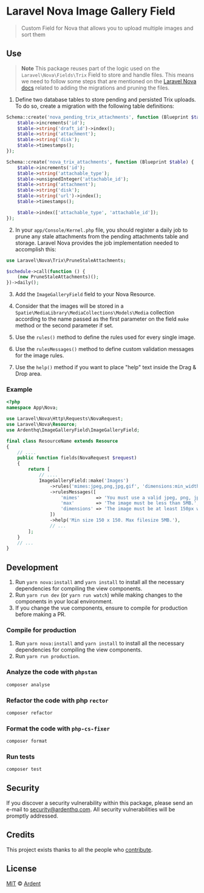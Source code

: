 # Laravel Nova Image Gallery Field

> Custom Field for Nova that allows you to upload multiple images and sort them

## Use

> **Note**
> This package reuses part of the logic used on the `Laravel\Nova\Fields\Trix` Field to store and handle files. This means we need to follow some steps that are mentioned on the [Laravel Nova docs](https://nova.laravel.com/docs/1.0/resources/fields.html#file-uploads) related to adding the migrations and pruning the files.

1. Define two database tables to store pending and persisted Trix uploads. To do so, create a migration with the following table definitions:

```php
Schema::create('nova_pending_trix_attachments', function (Blueprint $table) {
    $table->increments('id');
    $table->string('draft_id')->index();
    $table->string('attachment');
    $table->string('disk');
    $table->timestamps();
});

Schema::create('nova_trix_attachments', function (Blueprint $table) {
    $table->increments('id');
    $table->string('attachable_type');
    $table->unsignedInteger('attachable_id');
    $table->string('attachment');
    $table->string('disk');
    $table->string('url')->index();
    $table->timestamps();

    $table->index(['attachable_type', 'attachable_id']);
});
```

2. In your `app/Console/Kernel.php` file, you should register a daily job to prune any stale attachments from the pending attachments table and storage. Laravel Nova provides the job implementation needed to accomplish this:

```php
use Laravel\Nova\Trix\PruneStaleAttachments;

$schedule->call(function () {
    (new PruneStaleAttachments)();
})->daily();
```

3. Add the `ImageGalleryField` field to your Nova Resource.

4. Consider that the images will be stored in a `Spatie\MediaLibrary\MediaCollections\Models\Media` collection according to the name passed as the first parameter on the field `make` method or the second parameter if set.

5. Use the `rules()` method to define the rules used for every single image.

6. Use the `rulesMessages()` method to define custom validation messages for the image rules.

7. Use the `help()` method if you want  to place "help" text inside the Drag & Drop area.

### Example

```php
<?php
namespace App\Nova;

use Laravel\Nova\Http\Requests\NovaRequest;
use Laravel\Nova\Resource;
use Ardenthq\ImageGalleryField\ImageGalleryField;

final class ResourceName extends Resource
{
    // ....
    public function fields(NovaRequest $request)
    {
        return [
            // ....
            ImageGalleryField::make('Images')
                ->rules('mimes:jpeg,png,jpg,gif', 'dimensions:min_width=150,min_height=150', 'max:5000')
                ->rulesMessages([
                    'mimes'      => 'You must use a valid jpeg, png, jpg or gif image.',
                    'max'        => 'The image must be less than 5MB.',
                    'dimensions' => 'The image must be at least 150px wide and 150px tall.',
                ])
                ->help('Min size 150 x 150. Max filesize 5MB.'),
                // ...
        ];
    }
    // ...
}
```

## Development

1. Run `yarn nova:install` and `yarn install` to install all the necessary dependencies for compiling the view components.
2. Run `yarn run dev` (or `yarn run watch`) while making changes to the components in your local environment.
3. If you change the vue components, ensure to compile for production before making a PR.

### Compile for production

1. Run `yarn nova:install` and `yarn install` to install all the necessary dependencies for compiling the view components.
2. Run `yarn run production`.

### Analyze the code with `phpstan`

```bash
composer analyse
```

### Refactor the code with php `rector`

```bash
composer refactor
```

### Format the code with `php-cs-fixer`

```bash
composer format
```

### Run tests

```bash
composer test
```

## Security

If you discover a security vulnerability within this package, please send an e-mail to security@ardenthq.com. All security vulnerabilities will be promptly addressed.

## Credits

This project exists thanks to all the people who [contribute](../../contributors).

## License

[MIT](LICENSE) © [Ardent](https://ardenthq.com)
